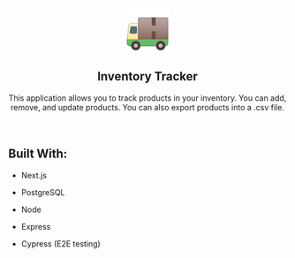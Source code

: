 <!-- PROJECT LOGO -->
<br />
<p align="center">
  <a href="https://github.com/adnjoo/inventory-tracker">
    <img src="https://raw.githubusercontent.com/adnjoo/Inventory-Tracker/main/client/public/truck.png" alt="Logo" width="80" height="80">
  </a>

  <h2 align="center">Inventory Tracker</h2>

  <p align="center">
    This application allows you to track products in your inventory. You can add, remove, and update products. You can also export products into a .csv file. 
    <br />
    <br />
    <br />
    <!-- <a href="http://divercity.deborahong.com/">Try App</a> -->
    <!-- <p align="center">Test email: demo@demo </p>
    <p align="center">Test password: demo </p> -->
    <!-- <img align='center' width='300' src='./scrn1.gif' /> -->
  </p>
</p>


## Built With:

* Next.js

* PostgreSQL

* Node

* Express

* Cypress (E2E testing)